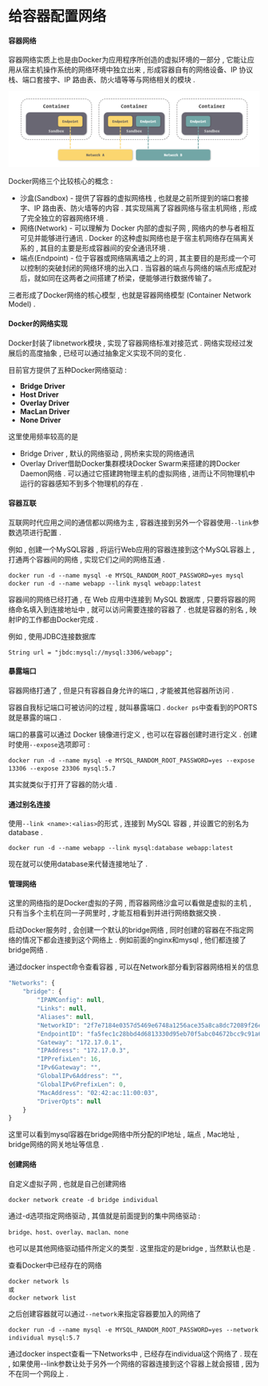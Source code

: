 # 给容器配置网络

#### 容器网络

容器网络实质上也是由Docker为应用程序所创造的虚拟环境的一部分 , 它能让应用从宿主机操作系统的网络环境中独立出来 , 形成容器自有的网络设备、IP 协议栈、端口套接字、IP 路由表、防火墙等等与网络相关的模块 .

![](/assets/docker-network.png)

Docker网络三个比较核心的概念 :

* 沙盒\(Sandbox\) - 提供了容器的虚拟网络栈 , 也就是之前所提到的端口套接字、IP 路由表、防火墙等的内容 . 其实现隔离了容器网络与宿主机网络 , 形成了完全独立的容器网络环境 . 
* 网络\(Network\) - 可以理解为 Docker 内部的虚拟子网 , 网络内的参与者相互可见并能够进行通讯 . Docker 的这种虚拟网络也是于宿主机网络存在隔离关系的 , 其目的主要是形成容器间的安全通讯环境 . 
* 端点\(Endpoint\) - 位于容器或网络隔离墙之上的洞 , 其主要目的是形成一个可以控制的突破封闭的网络环境的出入口 . 当容器的端点与网络的端点形成配对后，就如同在这两者之间搭建了桥梁，便能够进行数据传输了。

三者形成了Docker网络的核心模型 , 也就是容器网络模型 \(Container Network Model\) .

#### Docker的网络实现

Docker封装了libnetwork模块 , 实现了容器网络标准对接范式 . 网络实现经过发展后的高度抽象 , 已经可以通过抽象定义实现不同的变化 .

目前官方提供了五种Docker网络驱动 :

* **Bridge Driver**
* **Host Driver**
* **Overlay Driver**
* **MacLan Driver**
* **None Driver**

这里使用频率较高的是

* Bridge Driver , 默认的网络驱动 , 网桥来实现的网络通讯
* Overlay Driver借助Docker集群模块Docker Swarm来搭建的跨Docker Daemon网络 . 可以通过它搭建跨物理主机的虚拟网络 , 进而让不同物理机中运行的容器感知不到多个物理机的存在 . 

#### 容器互联

互联网时代应用之间的通信都以网络为主 , 容器连接到另外一个容器使用`--link`参数选项进行配置 .

例如 , 创建一个MySQL容器 , 将运行Web应用的容器连接到这个MySQL容器上 , 打通两个容器间的网络 , 实现它们之间的网络互通 .

```
docker run -d --name mysql -e MYSQL_RANDOM_ROOT_PASSWORD=yes mysql
docker run -d --name webapp --link mysql webapp:latest
```

容器间的网络已经打通 , 在 Web 应用中连接到 MySQL 数据库 , 只要将容器的网络命名填入到连接地址中 , 就可以访问需要连接的容器了 . 也就是容器的别名 , 映射IP的工作都由Docker完成 .

例如 , 使用JDBC连接数据库

```
String url = "jbdc:mysql://mysql:3306/webapp";
```

#### 暴露端口

容器网络打通了 , 但是只有容器自身允许的端口 , 才能被其他容器所访问 .

容器自我标记端口可被访问的过程 , 就叫暴露端口 . `docker ps`中查看到的PORTS就是暴露的端口 .

端口的暴露可以通过 Docker 镜像进行定义 , 也可以在容器创建时进行定义 . 创建时使用`--expose`选项即可 :

```
docker run -d --name mysql -e MYSQL_RANDOM_ROOT_PASSWORD=yes --expose 13306 --expose 23306 mysql:5.7
```

其实就类似于打开了容器的防火墙 .

#### 通过别名连接

使用`--link <name>:<alias>`的形式 , 连接到 MySQL 容器 , 并设置它的别名为 database .

```
docker run -d --name webapp --link mysql:database webapp:latest
```

现在就可以使用database来代替连接地址了 .

#### 管理网络

这里的网络指的是Docker虚拟的子网 , 而容器网络沙盒可以看做是虚拟的主机 , 只有当多个主机在同一子网里时 , 才能互相看到并进行网络数据交换 .

启动Docker服务时 , 会创建一个默认的bridge网络 , 同时创建的容器在不指定网络的情况下都会连接到这个网络上 . 例如前面的nginx和mysql , 他们都连接了bridge网络 .

通过docker inspect命令查看容器 , 可以在Network部分看到容器网络相关的信息

```js
"Networks": {
    "bridge": {
        "IPAMConfig": null,
        "Links": null,
        "Aliases": null,
        "NetworkID": "2f7e7184e0357d5469e6748a1256ace35a8ca8dc72089f26e39b338dd5f2279d",
        "EndpointID": "fa5fec1c28bbd4d6813330d95eb70f5abc04672bcc9c91a6a62eee4bd506647a",
        "Gateway": "172.17.0.1",
        "IPAddress": "172.17.0.3",
        "IPPrefixLen": 16,
        "IPv6Gateway": "",
        "GlobalIPv6Address": "",
        "GlobalIPv6PrefixLen": 0,
        "MacAddress": "02:42:ac:11:00:03",
        "DriverOpts": null
    }
}
```

这里可以看到mysql容器在bridge网络中所分配的IP地址 , 端点 , Mac地址 , bridge网络的网关地址等信息 .

#### 创建网络

自定义虚拟子网 , 也就是自己创建网络

```
docker network create -d bridge individual
```

通过-d选项指定网络驱动 , 其值就是前面提到的集中网络驱动 :

```
bridge、host、overlay、maclan、none
```

也可以是其他网络驱动插件所定义的类型 . 这里指定的是bridge , 当然默认也是 .

查看Docker中已经存在的网络

```
docker network ls
或
docker network list
```

之后创建容器就可以通过`--network`来指定容器要加入的网络了

```
docker run -d --name mysql -e MYSQL_RANDOM_ROOT_PASSWORD=yes --network individual mysql:5.7
```

通过docker inspect查看一下Networks中 , 已经存在individual这个网络了 . 现在 , 如果使用--link参数让处于另外一个网络的容器连接到这个容器上就会报错 , 因为不在同一个网段上 . 

